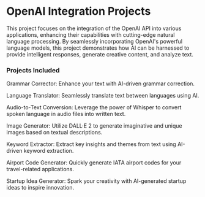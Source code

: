 # OpenAI Integration Projects

This project focuses on the integration of the OpenAI API into various applications, enhancing their capabilities with cutting-edge natural language processing. By seamlessly incorporating OpenAI's powerful language models, this project demonstrates how AI can be harnessed to provide intelligent responses, generate creative content, and analyze text.

### Projects Included

Grammar Corrector: Enhance your text with AI-driven grammar correction.

Language Translator: Seamlessly translate text between languages using AI.

Audio-to-Text Conversion: Leverage the power of Whisper to convert spoken language in audio files into written text.

Image Generator: Utilize DALL·E 2 to generate imaginative and unique images based on textual descriptions.

Keyword Extractor: Extract key insights and themes from text using AI-driven keyword extraction.

Airport Code Generator: Quickly generate IATA airport codes for your travel-related applications.

Startup Idea Generator: Spark your creativity with AI-generated startup ideas to inspire innovation.
